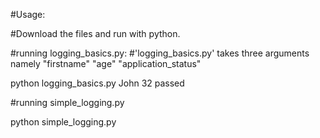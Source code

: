#Usage:

#Download the files and run with python.

#running logging_basics.py: 
#'logging_basics.py' takes three arguments namely "firstname" "age" "application_status"

python logging_basics.py John 32 passed

#running simple_logging.py

python simple_logging.py
